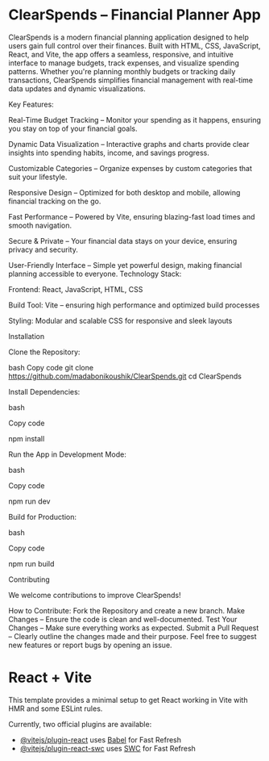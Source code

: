 
# ClearSpends – Financial Planner App

ClearSpends is a modern financial planning application designed to help users gain full control over their finances. Built with HTML, CSS, JavaScript, React, and Vite, the app offers a seamless, responsive, and intuitive interface to manage budgets, track expenses, and visualize spending patterns. Whether you're planning monthly budgets or tracking daily transactions, ClearSpends simplifies financial management with real-time data updates and dynamic visualizations.

Key Features:

Real-Time Budget Tracking – Monitor your spending as it happens, ensuring you stay on top of your financial goals.

Dynamic Data Visualization – Interactive graphs and charts provide clear insights into spending habits, income, and savings progress.

Customizable Categories – Organize expenses by custom categories that suit your lifestyle.

Responsive Design – Optimized for both desktop and mobile, allowing financial tracking on the go.

Fast Performance – Powered by Vite, ensuring blazing-fast load times and smooth navigation.

Secure & Private – Your financial data stays on your device, ensuring privacy and security.

User-Friendly Interface – Simple yet powerful design, making financial planning accessible to everyone.
Technology Stack:

Frontend: React, JavaScript, HTML, CSS

Build Tool: Vite – ensuring high performance and optimized build processes

Styling: Modular and scalable CSS for responsive and sleek layouts

Installation

Clone the Repository:

bash
Copy code
git clone https://github.com/madabonikoushik/ClearSpends.git
cd ClearSpends

Install Dependencies:

bash

Copy code

npm install

Run the App in Development Mode:

bash

Copy code

npm run dev

Build for Production:

bash

Copy code

npm run build

Contributing

We welcome contributions to improve ClearSpends!

How to Contribute:
Fork the Repository and create a new branch.
Make Changes – Ensure the code is clean and well-documented.
Test Your Changes – Make sure everything works as expected.
Submit a Pull Request – Clearly outline the changes made and their purpose.
Feel free to suggest new features or report bugs by opening an issue.
# React + Vite

This template provides a minimal setup to get React working in Vite with HMR and some ESLint rules.

Currently, two official plugins are available:

- [@vitejs/plugin-react](https://github.com/vitejs/vite-plugin-react/blob/main/packages/plugin-react/README.md) uses [Babel](https://babeljs.io/) for Fast Refresh
- [@vitejs/plugin-react-swc](https://github.com/vitejs/vite-plugin-react-swc) uses [SWC](https://swc.rs/) for Fast Refresh

